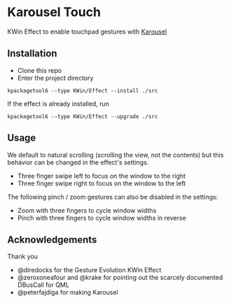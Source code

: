 # Karousel Touch
KWin Effect to enable touchpad gestures with [Karousel](https://github.com/peterfajdiga/karousel)

## Installation

- Clone this repo
- Enter the project directory

```
kpackagetool6 --type KWin/Effect --install ./src
```

If the effect is already installed, run

```
kpackagetool6 --type KWin/Effect --upgrade ./src
```

## Usage

We default to natural scrolling (scrolling the view, not the contents)
but this behavior can be changed in the effect's settings.

- Three finger swipe left to focus on the window to the right
- Three finger swipe right to focus on the window to the left

The following pinch / zoom gestures can also be disabled in the settings:
- Zoom with three fingers to cycle window widths
- Pinch with three fingers to cycle window widths in reverse

## Acknowledgements

Thank you
- @diredocks for the Gesture Evolution KWin Effect
- @zeroxoneafour and @krake for pointing out the scarcely documented DBusCall for QML
- @peterfajdiga for making Karousel
